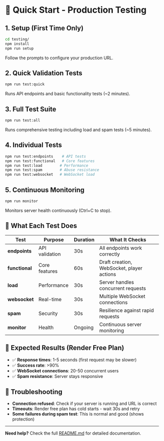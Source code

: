 # 🚀 Quick Start - Production Testing

## 1. Setup (First Time Only)
```bash
cd testing/
npm install
npm run setup
```
Follow the prompts to configure your production URL.

## 2. Quick Validation Tests
```bash
npm run test:quick
```
Runs API endpoints and basic functionality tests (~2 minutes).

## 3. Full Test Suite
```bash
npm run test:all
```
Runs comprehensive testing including load and spam tests (~5 minutes).

## 4. Individual Tests
```bash
npm run test:endpoints    # API tests
npm run test:functional   # Core features
npm run test:load        # Performance
npm run test:spam        # Abuse resistance
npm run test:websocket   # WebSocket load
```

## 5. Continuous Monitoring
```bash
npm run monitor
```
Monitors server health continuously (Ctrl+C to stop).

## 🎯 What Each Test Does

| Test | Purpose | Duration | What It Checks |
|------|---------|----------|----------------|
| **endpoints** | API validation | 30s | All endpoints work correctly |
| **functional** | Core features | 60s | Draft creation, WebSocket, player actions |
| **load** | Performance | 30s | Server handles concurrent requests |
| **websocket** | Real-time | 30s | Multiple WebSocket connections |
| **spam** | Security | 30s | Resilience against rapid requests |
| **monitor** | Health | Ongoing | Continuous server monitoring |

## 🚨 Expected Results (Render Free Plan)
- ✅ **Response times**: 1-5 seconds (first request may be slower)
- ✅ **Success rate**: >90%
- ✅ **WebSocket connections**: 20-50 concurrent users
- ✅ **Spam resistance**: Server stays responsive

## 🔧 Troubleshooting
- **Connection refused**: Check if your server is running and URL is correct
- **Timeouts**: Render free plan has cold starts - wait 30s and retry
- **Some failures during spam test**: This is normal and good (shows protection)

---
**Need help?** Check the full [README.md](README.md) for detailed documentation.
